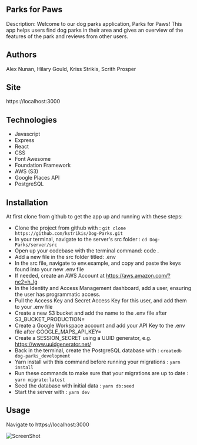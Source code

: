 ## Parks for Paws

Description: Welcome to our dog parks application, Parks for Paws! This app helps users find dog parks in their area and gives an overview of the features of the park and reviews from other users.

## Authors
Alex Nunan, Hilary Gould, Kriss Strikis, Scrith Prosper

## Site
https://localhost:3000

## Technologies
- Javascript
- Express
- React
- CSS
- Font Awesome
- Foundation Framework
- AWS (S3)
- Google Places API
- PostgreSQL

## Installation
At first clone from github to get the app up and running with these steps:
- Clone the project from github with : `git clone https://github.com/kstrikis/Dog-Parks.git`
- In your terminal, navigate to the server's src folder : `cd Dog-Parks/server/src`
- Open up your codebase with the terminal command: code .
- Add a new file in the src folder titled: .env
- In the src file, navigate to env.example, and copy and paste the keys found into your new .env file
- If needed, create an AWS Account at https://aws.amazon.com/?nc2=h_lg
- In the Identity and Access Management dashboard, add a user, ensuring the user has programmatic access.
- Pull the Access Key and Secret Access Key for this user, and add them to your .env file
- Create a new S3 bucket and add the name to the .env file after S3_BUCKET_PRODUCTION=
- Create a Google Workspace account and add your API Key to the .env file after GOOGLE_MAPS_API_KEY=
- Create a SESSION_SECRET using a UUID generator, e.g. https://www.uuidgenerator.net/
- Back in the terminal, create the PostgreSQL database with : `createdb dog-parks_development`
- Yarn install with this command before running your migrations : `yarn install` 
- Run these commands to make sure that your migrations are up to date : `yarn migrate:latest`
- Seed the database with initial data : `yarn db:seed`
- Start the server with : `yarn dev`


## Usage
Navigate to https://localhost:3000

![ScreenShot](https://dog-parks-production.s3.amazonaws.com/Screen+Shot+2023-05-12+at+11.54.29+AM.png)
